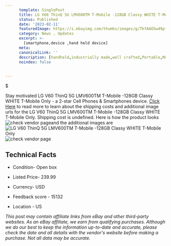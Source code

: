 ```yaml
---
      template: SinglePost
      title: LG V60 ThinQ 5G LMV600TM T-Mobile -128GB Classy WHITE T-Mobile Only
      status: Published
      date: '2023-02-11'
      featuredImage: https://i.ebayimg.com/thumbs/images/g/TkYAAOSw49pfJHED/s-l225.jpg
      category: News , Updates
      excerpt: >-
        [smartphone,device ,hand held device]
      meta:
      canonicalLink: ''
      description: [handheld,industrially made,well crafted,Portable,Mobile,Compact,Convenient,Lightweight,Maneuverable,Man-portable,Miniature,Carriable,Hand-held,Light,Holdable,Transportable,Mobile device,Pocket-sized,On-the-go,Wireless,Cordless,Compact size,Convenient size, smartphone,device ,hand held device]
      noindex: false
      
        
---
```

$

Stay motivated LG V60 ThinQ 5G LMV600TM T-Mobile -128GB Classy WHITE T-Mobile Only - a 2-star Cell Phones & Smartphones device. [Click Here](https://www.ebay.com/itm/324830018775?hash=item4ba160bcd7%3Ag%3ATkYAAOSw49pfJHED&amdata=enc%3AAQAHAAAA4L9640rsYrdFNUmKDmoUgZy%2BNn7jqEvNrGI6gPlSNJCyQQ22Xvx93XFZFZMgtLxti9sSkCsSxDVFFqyqhA7t2vt02btNV%2FtMb9bKTiqOEo%2FpARMy4uY%2F1qk%2FjLRjW1aUsvdXIrhysWlLx3hGEI0TpAR0KQYUP8jgQSJ7BPk58cP%2Ba5Ej%2BZJm89Kk%2B%2B6mldGbFbK1tLblYONOiDluLld4DzeSTg2gHTUINtIiaHbi1AzLeuq4hIGyOSc7urxLSOh7N179uKOkRcluJvS7tibZFIRl7utf%2F0N9ZdiC9Cqy77Ps&mkevt=1&mkcid=1&mkrid=711-53200-19255-0&campid=%253CePNCampaignId%253E&customid=%253CreferenceId%253E&toolid=10049) to read more to learn about the shipping costs and additional image urls for the LG V60 ThinQ 5G LMV600TM T-Mobile -128GB Classy WHITE T-Mobile Only. Shipping cost is undefined. Here is how the product looks ![check vendor page](https://i.ebayimg.com/thumbs/images/g/TkYAAOSw49pfJHED/s-l225.jpg)and the additional images are![LG V60 ThinQ 5G LMV600TM T-Mobile -128GB Classy WHITE T-Mobile Only](https://i.ebayimg.com/images/g/TkYAAOSw49pfJHED/s-l640.jpg)![check vendor page]()



 ## Technical Facts 



     
      

 - Condition- Open box 


      

 - Listed Price- 239.99 


      

 - Currency- USD 


      

 - Feedback score - 15132 


      

 - Location - US 


      
      

 *_This post may contain affiliate links from eBay and other third-party websites. As an eBay affiliate, we earn from qualifying purchases. Although we do our best to keep the information up-to-date and accurate, please check the date and all details with the vendor's website before making a purchase. Not all data may be accurate._*






